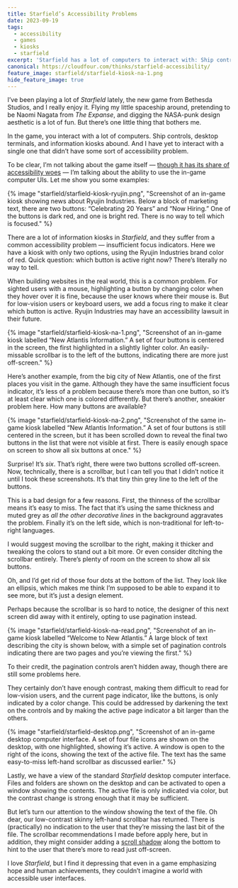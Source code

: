 ```yaml
---
title: Starfield’s Accessibility Problems
date: 2023-09-19
tags:
  - accessibility
  - games
  - kiosks
  - starfield
excerpt: 'Starfield has a lot of computers to interact with: Ship controls, desktop terminals, and information kiosks. And they all have accessibility problems.'
canonical: https://cloudfour.com/thinks/starfield-accessibility/
feature_image: starfield/starfield-kiosk-na-1.png
hide_feature_image: true
---
```


I’ve been playing a lot of *Starfield* lately, the new game from Bethesda Studios, and I really enjoy it. Flying my little spaceship around, pretending to be Naomi Nagata from *The Expanse*, and digging the NASA-punk design aesthetic is a lot of fun. But there’s one little thing that bothers me.

In the game, you interact with a lot of computers. Ship controls, desktop terminals, and information kiosks abound. And I have yet to interact with a single one that didn’t have some sort of accessibility problem.

To be clear, I’m not talking about the game itself — [though it has its share of accessibility woes](https://www.gamesradar.com/starfield-accessibility-verdict/) — I’m talking about the ability to use the in-game computer UIs. Let me show you some examples:

{% image "starfield/starfield-kiosk-ryujin.png", "Screenshot of an in-game kiosk showing news about Ryujin Industries. Below a block of marketing text, there are two buttons: “Celebrating 20 Years” and “Now Hiring.” One of the buttons is dark red, and one is bright red. There is no way to tell which is focused." %}

There are a lot of information kiosks in *Starfield*, and they suffer from a common accessibility problem — insufficient focus indicators. Here we have a kiosk with only two options, using the Ryujin Industries brand color of red. Quick question: which button is active right now? There’s literally no way to tell.

When building websites in the real world, this is a common problem. For sighted users with a mouse, highlighting a button by changing color when they hover over it is fine, because the user knows where their mouse is. But for low-vision users or keyboard users, we add a focus ring to make it clear which button is active. Ryujin Industries may have an accessibility lawsuit in their future.

{% image "starfield/starfield-kiosk-na-1.png", "Screenshot of an in-game kiosk labelled “New Atlantis Information.” A set of four buttons is centered in the screen, the first highlighted in a slightly lighter color. An easily-missable scrollbar is to the left of the buttons, indicating there are more just off-screen." %}

Here’s another example, from the big city of New Atlantis, one of the first places you visit in the game. Although they have the same insufficient focus indicator, it’s less of a problem because there’s more than one button, so it’s at least clear which one is colored differently. But there’s another, sneakier problem here. How many buttons are available?

{% image "starfield/starfield-kiosk-na-2.png", "Screenshot of the same in-game kiosk labelled “New Atlantis Information.” A set of four buttons is still centered in the screen, but it has been scrolled down to reveal the final two buttons in the list that were not visible at first. There is easily enough space on screen to show all six buttons at once." %}

Surprise! It’s *six*. That’s right, there were two buttons scrolled off-screen. Now, technically, there is a scrollbar, but I can tell you that I didn’t notice it until I took these screenshots. It’s that tiny thin grey line to the left of the buttons.

This is a bad design for a few reasons. First, the thinness of the scrollbar means it’s easy to miss. The fact that it’s using the same thickness and muted grey as *all the other decorative lines* in the background aggravates the problem. Finally it’s on the left side, which is non-traditional for left-to-right languages.

I would suggest moving the scrollbar to the right, making it thicker and tweaking the colors to stand out a bit more. Or even consider ditching the scrollbar entirely. There’s plenty of room on the screen to show all six buttons.

Oh, and I’d get rid of those four dots at the bottom of the list. They look like an ellipsis, which makes me think I’m supposed to be able to expand it to see more, but it’s just a design element.

Perhaps because the scrollbar is so hard to notice, the designer of this next screen did away with it entirely, opting to use pagination instead.

{% image "starfield/starfield-kiosk-na-read.png", "Screenshot of an in-game kiosk labelled “Welcome to New Atlantis.” A large block of text describing the city is shown below, with a simple set of pagination controls indicating there are two pages and you’re viewing the first." %}

To their credit, the pagination controls aren’t hidden away, though there are still some problems here.

They certainly don’t have enough contrast, making them difficult to read for low-vision users, and the current page indicator, like the buttons, is only indicated by a color change. This could be addressed by darkening the text on the controls and by making the active page indicator a bit larger than the others.

{% image "starfield/starfield-desktop.png", "Screenshot of an in-game desktop computer interface. A set of four file icons are shown on the desktop, with one highlighted, showing it’s active. A window is open to the right of the icons, showing the text of the active file. The text has the same easy-to-miss left-hand scrollbar as discussed earlier." %}

Lastly, we have a view of the standard *Starfield* desktop computer interface. Files and folders are shown on the desktop and can be activated to open a window showing the contents. The active file is only indicated via color, but the contrast change is strong enough that it may be sufficient.

But let’s turn our attention to the window showing the text of the file. Oh dear, our low-contrast skinny left-hand scrollbar has returned. There is (practically) no indication to the user that they’re missing the last bit of the file. The scrollbar recommendations I made before apply here, but in addition, they might consider adding a [scroll shadow](https://css-tricks.com/books/greatest-css-tricks/scroll-shadows/) along the bottom to hint to the user that there’s more to read just off-screen.

I love *Starfield*, but I find it depressing that even in a game emphasizing hope and human achievements, they couldn’t imagine a world with accessible user interfaces.
